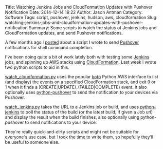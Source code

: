 Title: Watching Jenkins Jobs and CloudFormation Updates with Pushover Notification
Date: 2014-12-14 19:22
Author: Jason Antman
Category: Software
Tags: script, pushover, jenkins, hudson, aws, cloudformation
Slug: watching-jenkins-jobs-and-cloudformation-updates-with-pushover-notification
Summary: Some scripts to watch the status of Jenkins jobs and CloudFormation updates, and send Pushover notifications.

A few months ago I [posted](http://blog.jasonantman.com/2014/09/pushover-notifications-for-shell-command-completion-and-status/)
about a script I wrote to send [Pushover](https://pushover.net/) notifications for shell command completion.

I've been doing quite a bit of work lately both with testing some [Jenkins](http://jenkins-ci.org/) jobs, and spinning up
AWS stacks using [CloudFormation](https://aws.amazon.com/cloudformation/). Last week I wrote two python scripts to aid in this.

[watch_cloudformation.py](https://github.com/jantman/misc-scripts/blob/master/watch_cloudformation.py) uses the popular [boto](https://github.com/boto/boto)
Python AWS interface to list (and display) the events on a specified CloudFormation stack, and exit 0 or 1 when it finds a (CREATE|UPDATE)_(FAILED|COMPLETE) event.
It also optionally uses [python-pushover](https://pypi.python.org/pypi/python-pushover) to send the notification to your devices via Pushover.

[watch_jenkins.py](https://github.com/jantman/misc-scripts/blob/master/watch_jenkins.py) takes the URL to a Jenkins job or build, and uses
[python-jenkins](https://pypi.python.org/pypi/python-jenkins) to poll the status of the build (or the latest build, if given a Job url)
and display the result when the build finishes, also optionally using python-pushover to send notifications to your device.

They're really quick-and-dirty scripts and might not be suitable for everyone's use case, but I took the time to write them,
so hopefully they'll be useful to someone else.
